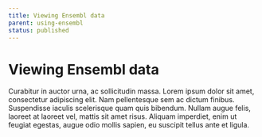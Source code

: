 ```yaml
---
title: Viewing Ensembl data
parent: using-ensembl
status: published
---
```


# Viewing Ensembl data

Curabitur in auctor urna, ac sollicitudin massa. Lorem ipsum dolor sit amet, consectetur adipiscing elit. Nam pellentesque sem ac dictum finibus. Suspendisse iaculis scelerisque quam quis bibendum. Nullam augue felis, laoreet at laoreet vel, mattis sit amet risus. Aliquam imperdiet, enim ut feugiat egestas, augue odio mollis sapien, eu suscipit tellus ante et ligula.
